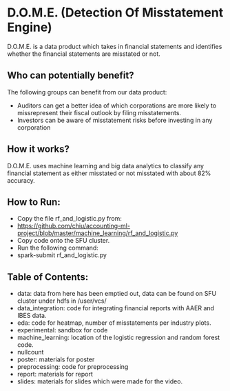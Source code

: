 # D.O.M.E. (Detection Of Misstatement Engine)
 
D.O.M.E. is a data product which takes in financial statements and identifies whether the financial statements are misstated or not.

## Who can potentially benefit?
The following groups can benefit from our data product:
* Auditors can get a better idea of which corporations are more likely to missrepresent their fiscal outlook by filing misstatements.
* Investors can be aware of misstatement risks before investing in any corporation

## How it works?
D.O.M.E. uses machine learning and big data analytics to classify any financial statement as either misstated or not misstated with about 82% accuracy.

## How to Run:
* Copy the file rf_and_logistic.py from:
* https://github.com/chiu/accounting-ml-project/blob/master/machine_learning/rf_and_logistic.py
* Copy code onto the SFU cluster.
* Run the following command: 
* spark-submit rf_and_logistic.py

## Table of Contents:
* data: data from here has been emptied out, data can be found on SFU cluster under hdfs in /user/vcs/
* data_integration: code for integrating financial reports with AAER and IBES data. 
* eda: code for heatmap, number of misstatements per industry plots. 
* experimental: sandbox for code
* machine_learning: location of the logistic regression and random forest code. 
* nullcount
* poster: materials for poster
* preprocessing: code for preprocessing
* report: materials for report
* slides: materials for slides which were made for the video. 



